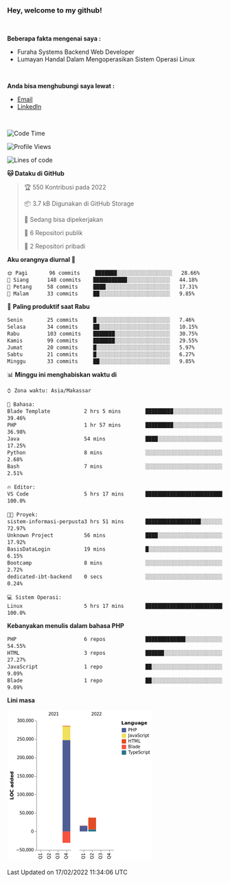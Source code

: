 <h3>Hey, welcome to my github!</h3>

<br>

<p><strong>Beberapa fakta mengenai saya :</strong></p>

<ul>
  <li>Furaha Systems Backend Web Developer</li>
  <li>Lumayan Handal Dalam Mengoperasikan Sistem Operasi Linux</li>
</ul>

<br>

<p><strong>Anda bisa menghubungi saya lewat :</strong></p>

<ul>
  <li><a href="mailto:renaldiapriyanto419@gmail.com">Email</a></li>
  <li><a href="https://www.linkedin.com/in/renaldi-kadang-314314206/">LinkedIn</a></li>
</ul>

<br>

<!--START_SECTION:waka-->
![Code Time](http://img.shields.io/badge/Code%20Time-8%20hrs%206%20mins-blue)

![Profile Views](http://img.shields.io/badge/Profil%20dilihat-91-blue)

![Lines of code](https://img.shields.io/badge/Sejak%20Hello%20World%20aku%20telah%20menulis-271%20Thousand%20baris%20kode-blue)

**🐱 Dataku di GitHub** 

> 🏆 550 Kontribusi pada 2022
 > 
> 📦 3.7 kB Digunakan di GitHub Storage 
 > 
> 💼 Sedang bisa dipekerjakan
 > 
> 📜 6 Repositori publik 
 > 
> 🔑 2 Repositori pribadi  
 > 
**Aku orangnya diurnal 🐤** 

```text
🌞 Pagi       96 commits     ███████░░░░░░░░░░░░░░░░░░   28.66% 
🌆 Siang      148 commits    ███████████░░░░░░░░░░░░░░   44.18% 
🌃 Petang     58 commits     ████░░░░░░░░░░░░░░░░░░░░░   17.31% 
🌙 Malam      33 commits     ██░░░░░░░░░░░░░░░░░░░░░░░   9.85%

```
📅 **Paling produktif saat Rabu** 

```text
Senin        25 commits     █░░░░░░░░░░░░░░░░░░░░░░░░   7.46% 
Selasa       34 commits     ██░░░░░░░░░░░░░░░░░░░░░░░   10.15% 
Rabu         103 commits    ███████░░░░░░░░░░░░░░░░░░   30.75% 
Kamis        99 commits     ███████░░░░░░░░░░░░░░░░░░   29.55% 
Jumat        20 commits     █░░░░░░░░░░░░░░░░░░░░░░░░   5.97% 
Sabtu        21 commits     █░░░░░░░░░░░░░░░░░░░░░░░░   6.27% 
Minggu       33 commits     ██░░░░░░░░░░░░░░░░░░░░░░░   9.85%

```


📊 **Minggu ini menghabiskan waktu di** 

```text
⌚︎ Zona waktu: Asia/Makassar

💬 Bahasa: 
Blade Template           2 hrs 5 mins        █████████░░░░░░░░░░░░░░░░   39.46% 
PHP                      1 hr 57 mins        █████████░░░░░░░░░░░░░░░░   36.98% 
Java                     54 mins             ████░░░░░░░░░░░░░░░░░░░░░   17.25% 
Python                   8 mins              ░░░░░░░░░░░░░░░░░░░░░░░░░   2.68% 
Bash                     7 mins              ░░░░░░░░░░░░░░░░░░░░░░░░░   2.51%

🔥 Editor: 
VS Code                  5 hrs 17 mins       █████████████████████████   100.0%

🐱‍💻 Proyek: 
sistem-informasi-perpusta3 hrs 51 mins       ██████████████████░░░░░░░   72.97% 
Unknown Project          56 mins             ████░░░░░░░░░░░░░░░░░░░░░   17.92% 
BasisDataLogin           19 mins             █░░░░░░░░░░░░░░░░░░░░░░░░   6.15% 
Bootcamp                 8 mins              ░░░░░░░░░░░░░░░░░░░░░░░░░   2.72% 
dedicated-ibt-backend    0 secs              ░░░░░░░░░░░░░░░░░░░░░░░░░   0.24%

💻 Sistem Operasi: 
Linux                    5 hrs 17 mins       █████████████████████████   100.0%

```

**Kebanyakan menulis dalam bahasa PHP** 

```text
PHP                      6 repos             █████████████░░░░░░░░░░░░   54.55% 
HTML                     3 repos             ██████░░░░░░░░░░░░░░░░░░░   27.27% 
JavaScript               1 repo              ██░░░░░░░░░░░░░░░░░░░░░░░   9.09% 
Blade                    1 repo              ██░░░░░░░░░░░░░░░░░░░░░░░   9.09%

```


**Lini masa**

![Chart not found](https://raw.githubusercontent.com/Sylent-Sys/Sylent-Sys/main/charts/bar_graph.png) 


 Last Updated on 17/02/2022 11:34:06 UTC
<!--END_SECTION:waka-->
